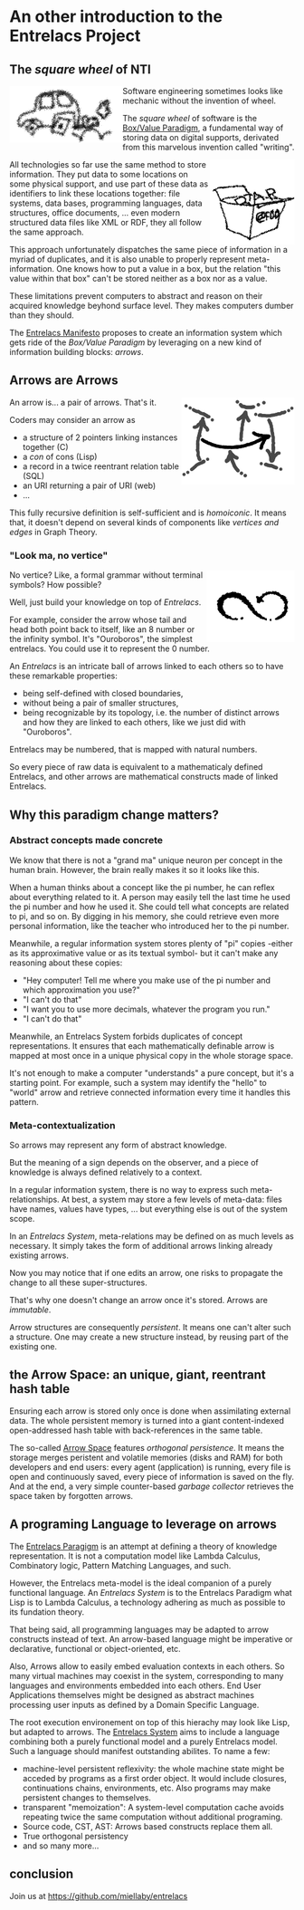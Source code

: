 # An other introduction to the Entrelacs Project

## The _square wheel_ of NTI

<img src='pictures/car.png' align='left' />

Software engineering sometimes looks like mechanic without the invention of wheel.

The _square wheel_ of software is the [Box/Value Paradigm](BoxValueParadigm), a fundamental way of storing data on digital supports, derivated from this marvelous invention called "writing".

<img src='pictures/box.png' align='right' />

All technologies so far use the same method to store information. They put data to some locations on some physical support, and use part of these data as identifiers to link these locations together: file systems, data bases, programming languages, data structures, office documents, ... even modern structured data files like XML or RDF, they all follow the same approach.

This approach unfortunately dispatches the same piece of information in a myriad of duplicates, and it is also unable to properly represent meta-information. One knows how to put a value in a box, but the relation "this value within that box" can't be stored neither as a box nor as a value.

These limitations prevent computers to abstract and reason on their acquired knowledge beyhond surface level. They makes computers dumber than they should.

The [Entrelacs Manifesto](EntrelacsManifesto.md) proposes to create an information system which gets ride of the _Box/Value Paradigm_ by leveraging on a new kind of information building blocks: _arrows_.

## Arrows are Arrows

<img src='pictures/arrows1.png' align='right' />
An arrow is... a pair of arrows. That's it.

Coders may consider an arrow as

- a structure of 2 pointers linking instances together (C)
- a _con_ of cons (Lisp)
- a record in a twice reentrant relation table (SQL)
- an URI returning a pair of URI (web)
- ...

This fully recursive definition is self-sufficient and is _homoiconic_. It means that, it doesn't depend on several kinds of components like _vertices and edges_ in Graph Theory.

### "Look ma, no vertice"

<img src='pictures/eve.png' align='right' />

No vertice? Like, a formal grammar without terminal symbols? How possible?

Well, just build your knowledge on top of _Entrelacs_.

For example, consider the arrow whose tail and head both point back to itself, like an 8 number or the infinity symbol. It's "Ouroboros", the simplest entrelacs. You could use it to represent the 0 number.

An _Entrelacs_ is an intricate ball of arrows linked to each others so to have these remarkable properties:

- being self-defined with closed boundaries,
- without being a pair of smaller structures,
- being recognizable by its topology, i.e. the number of distinct arrows and how they are linked to each others, like we just did with "Ouroboros".

Entrelacs may be numbered, that is mapped with natural numbers.

So every piece of raw data is equivalent to a mathematicaly defined Entrelacs, and other arrows are mathematical constructs made of linked Entrelacs.

## Why this paradigm change matters?

### Abstract concepts made concrete

We know that there is not a "grand ma" unique neuron per concept in the human brain. However, the brain really makes it so it looks like this.

When a human thinks about a concept like the pi number, he can reflex about everything related to it. A person may easily tell the last time he used the pi number and how he used it. She could tell what concepts are related to pi, and so on. By digging in his memory, she could retrieve even more personal information, like the teacher who introduced her to the pi number.

Meanwhile, a regular information system stores plenty of "pi" copies -either as its approximative value or as its textual symbol- but it can't make any reasoning about these copies:

- "Hey computer! Tell me where you make use of the pi number and which approximation you use?"
- "I can't do that"
- "I want you to use more decimals, whatever the program you run."
- "I can't do that"

Meanwhile, an Entrelacs System forbids duplicates of concept representations.
It ensures that each mathematically definable arrow is mapped at most once in a unique physical copy in the whole storage space.

It's not enough to make a computer "understands" a pure concept, but it's a starting point. For example, such a system may identify the "hello" to "world" arrow and retrieve connected information every time it handles this pattern.

### Meta-contextualization

So arrows may represent any form of abstract knowledge.

But the meaning of a sign depends on the observer, and a piece of knowledge is always defined relatively to a context.

In a regular information system, there is no way to express such meta-relationships. At best, a system may store a few levels of meta-data: files have names, values have types, ... but everything else is out of the system scope.

In an _Entrelacs System_, meta-relations may be defined on as much levels as necessary. It simply takes the form of additional arrows linking already existing arrows.

Now you may notice that if one edits an arrow, one risks to propagate the change to all these super-structures.

That's why one doesn't change an arrow once it's stored. Arrows are _immutable_.

Arrow structures are consequently _persistent_. It means one can't alter such a structure. One may create a new structure instead, by reusing part of the existing one.

## the Arrow Space: an unique, giant, reentrant hash table

Ensuring each arrow is stored only once is done when assimilating external data. The whole persistent memory is turned into a giant content-indexed open-addressed hash table with back-references in the same table.

The so-called [Arrow Space](ArrowsSpace.md) features _orthogonal persistence_. It means the storage merges peristent and volatile memories (disks and RAM) for both developers and end users: every agent (application) is running, every file is open and continuously saved, every piece of information is saved on the fly. And at the end, a very simple counter-based _garbage collector_ retrieves the space taken by forgotten arrows.

## A programing Language to leverage on arrows

The [Entrelacs Paragigm](ArrowParadigm.md) is an attempt at defining a theory of knowledge representation. It is not a computation model like Lambda Calculus, Combinatory logic, Pattern Matching Languages, and such.

However, the Entrelacs meta-model is the ideal companion of a purely functional language. An _Entrelacs System_ is to the Entrelacs Paradigm what Lisp is to Lambda Calculus, a technology adhering as much as possible to its fundation theory.

That being said, all programming languages may be adapted to arrow constructs instead of text. An arrow-based language might be imperative or declarative, functional or object-oriented, etc.

Also, Arrows allow to easily embed evaluation contexts in each others. So many virtual machines may coexist in the system, corresponding to many languages and environments embedded into each others. End User Applications themselves might be designed as abstract machines processing user inputs as defined by a Domain Specific Language.

The root execution environement on top of this hierachy may look like Lisp, but adapted to arrows.
The [Entrelacs System](EntrelacsSystem.md) aims to include a language combining both a purely functional model and a purely Entrelacs model. Such a language should manifest outstanding abilites. To name a few:

- machine-level persistent reflexivity: the whole machine state might be acceded by programs as a first order object. It would include closures, continuations chains, environments, etc. Also programs may make persistent changes to themselves.
- transparent "memoization": A system-level computation cache avoids repeating twice the same computation without additional programing.
- Source code, CST, AST: Arrows based constructs replace them all.
- True orthogonal persistency
- and so many more...

## conclusion

Join us at <https://github.com/miellaby/entrelacs>
